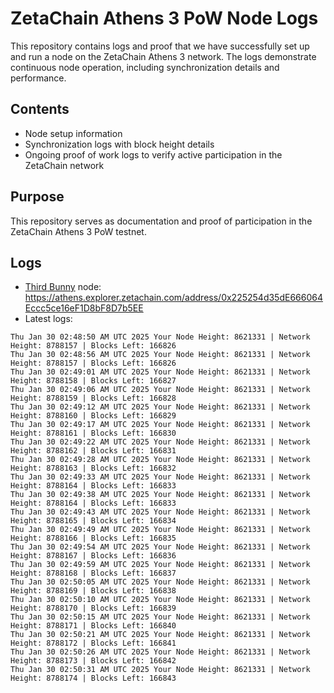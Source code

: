 # ZetaChain Athens 3 PoW Node Logs
This repository contains logs and proof that we have successfully set up and run a node on the ZetaChain Athens 3 network. The logs demonstrate continuous node operation, including synchronization details and performance.

## Contents
- Node setup information
- Synchronization logs with block height details
- Ongoing proof of work logs to verify active participation in the ZetaChain network

## Purpose
This repository serves as documentation and proof of participation in the ZetaChain Athens 3 PoW testnet.

## Logs

- [Third Bunny](https://thirdbunny.xyz/) node: https://athens.explorer.zetachain.com/address/0x225254d35dE666064Eccc5ce16eF1D8bF8D7b5EE
- Latest logs:
```
Thu Jan 30 02:48:50 AM UTC 2025 Your Node Height: 8621331 | Network Height: 8788157 | Blocks Left: 166826
Thu Jan 30 02:48:56 AM UTC 2025 Your Node Height: 8621331 | Network Height: 8788157 | Blocks Left: 166826
Thu Jan 30 02:49:01 AM UTC 2025 Your Node Height: 8621331 | Network Height: 8788158 | Blocks Left: 166827
Thu Jan 30 02:49:06 AM UTC 2025 Your Node Height: 8621331 | Network Height: 8788159 | Blocks Left: 166828
Thu Jan 30 02:49:12 AM UTC 2025 Your Node Height: 8621331 | Network Height: 8788160 | Blocks Left: 166829
Thu Jan 30 02:49:17 AM UTC 2025 Your Node Height: 8621331 | Network Height: 8788161 | Blocks Left: 166830
Thu Jan 30 02:49:22 AM UTC 2025 Your Node Height: 8621331 | Network Height: 8788162 | Blocks Left: 166831
Thu Jan 30 02:49:28 AM UTC 2025 Your Node Height: 8621331 | Network Height: 8788163 | Blocks Left: 166832
Thu Jan 30 02:49:33 AM UTC 2025 Your Node Height: 8621331 | Network Height: 8788164 | Blocks Left: 166833
Thu Jan 30 02:49:38 AM UTC 2025 Your Node Height: 8621331 | Network Height: 8788164 | Blocks Left: 166833
Thu Jan 30 02:49:43 AM UTC 2025 Your Node Height: 8621331 | Network Height: 8788165 | Blocks Left: 166834
Thu Jan 30 02:49:49 AM UTC 2025 Your Node Height: 8621331 | Network Height: 8788166 | Blocks Left: 166835
Thu Jan 30 02:49:54 AM UTC 2025 Your Node Height: 8621331 | Network Height: 8788167 | Blocks Left: 166836
Thu Jan 30 02:49:59 AM UTC 2025 Your Node Height: 8621331 | Network Height: 8788168 | Blocks Left: 166837
Thu Jan 30 02:50:05 AM UTC 2025 Your Node Height: 8621331 | Network Height: 8788169 | Blocks Left: 166838
Thu Jan 30 02:50:10 AM UTC 2025 Your Node Height: 8621331 | Network Height: 8788170 | Blocks Left: 166839
Thu Jan 30 02:50:15 AM UTC 2025 Your Node Height: 8621331 | Network Height: 8788171 | Blocks Left: 166840
Thu Jan 30 02:50:21 AM UTC 2025 Your Node Height: 8621331 | Network Height: 8788172 | Blocks Left: 166841
Thu Jan 30 02:50:26 AM UTC 2025 Your Node Height: 8621331 | Network Height: 8788173 | Blocks Left: 166842
Thu Jan 30 02:50:31 AM UTC 2025 Your Node Height: 8621331 | Network Height: 8788174 | Blocks Left: 166843
```
